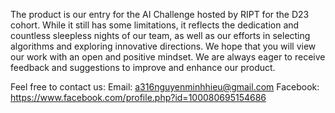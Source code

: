 The product is our entry for the AI Challenge hosted by RIPT for the D23 cohort. While it still has some limitations, it reflects the dedication and countless sleepless nights of our team, as well as our efforts in selecting algorithms and exploring innovative directions. We hope that you will view our work with an open and positive mindset. We are always eager to receive feedback and suggestions to improve and enhance our product.

Feel free to contact us:
Email: a316nguyenminhhieu@gmail.com
Facebook: https://www.facebook.com/profile.php?id=100080695154686
